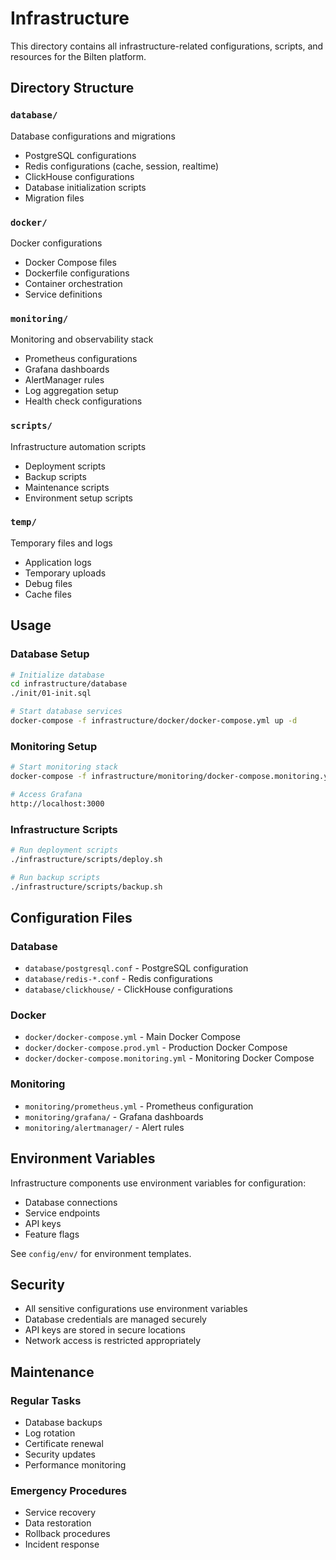 # Infrastructure

This directory contains all infrastructure-related configurations, scripts, and resources for the Bilten platform.

## Directory Structure

### `database/`
Database configurations and migrations
- PostgreSQL configurations
- Redis configurations (cache, session, realtime)
- ClickHouse configurations
- Database initialization scripts
- Migration files

### `docker/`
Docker configurations
- Docker Compose files
- Dockerfile configurations
- Container orchestration
- Service definitions

### `monitoring/`
Monitoring and observability stack
- Prometheus configurations
- Grafana dashboards
- AlertManager rules
- Log aggregation setup
- Health check configurations

### `scripts/`
Infrastructure automation scripts
- Deployment scripts
- Backup scripts
- Maintenance scripts
- Environment setup scripts

### `temp/`
Temporary files and logs
- Application logs
- Temporary uploads
- Debug files
- Cache files

## Usage

### Database Setup
```bash
# Initialize database
cd infrastructure/database
./init/01-init.sql

# Start database services
docker-compose -f infrastructure/docker/docker-compose.yml up -d
```

### Monitoring Setup
```bash
# Start monitoring stack
docker-compose -f infrastructure/monitoring/docker-compose.monitoring.yml up -d

# Access Grafana
http://localhost:3000
```

### Infrastructure Scripts
```bash
# Run deployment scripts
./infrastructure/scripts/deploy.sh

# Run backup scripts
./infrastructure/scripts/backup.sh
```

## Configuration Files

### Database
- `database/postgresql.conf` - PostgreSQL configuration
- `database/redis-*.conf` - Redis configurations
- `database/clickhouse/` - ClickHouse configurations

### Docker
- `docker/docker-compose.yml` - Main Docker Compose
- `docker/docker-compose.prod.yml` - Production Docker Compose
- `docker/docker-compose.monitoring.yml` - Monitoring Docker Compose

### Monitoring
- `monitoring/prometheus.yml` - Prometheus configuration
- `monitoring/grafana/` - Grafana dashboards
- `monitoring/alertmanager/` - Alert rules

## Environment Variables

Infrastructure components use environment variables for configuration:
- Database connections
- Service endpoints
- API keys
- Feature flags

See `config/env/` for environment templates.

## Security

- All sensitive configurations use environment variables
- Database credentials are managed securely
- API keys are stored in secure locations
- Network access is restricted appropriately

## Maintenance

### Regular Tasks
- Database backups
- Log rotation
- Certificate renewal
- Security updates
- Performance monitoring

### Emergency Procedures
- Service recovery
- Data restoration
- Rollback procedures
- Incident response
